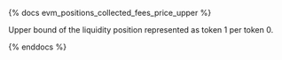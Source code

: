 {% docs evm_positions_collected_fees_price_upper %}

Upper bound of the liquidity position represented as token 1 per token 0.

{% enddocs %}
